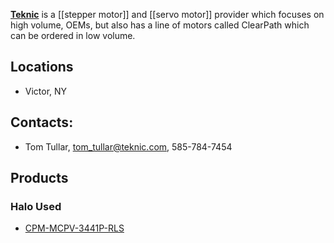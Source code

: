 [**Teknic**](http://www.teknic.com/) is a [[stepper motor]] and [[servo motor]] provider which focuses on high volume, OEMs, but also has a line of motors called ClearPath which can be ordered in low volume. 

## Locations
* Victor, NY

## Contacts:
* Tom Tullar, tom_tullar@teknic.com, 585-784-7454

## Products

### Halo Used
* [CPM-MCPV-3441P-RLS](https://www.teknic.com/model-info/CPM-MCPV-3441P-RLS/)